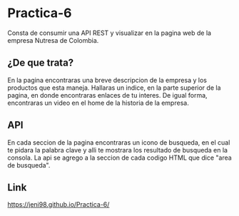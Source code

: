# Practica-6

Consta de consumir una API REST y visualizar en la pagina web de la empresa Nutresa de Colombia.


## ¿De que trata?
En la pagina encontraras una breve descripcion de la empresa y los productos que esta maneja.
Hallaras un indice, en la parte superior de la pagina, en donde encontraras enlaces de tu interes.
De igual forma, encontraras un video en el home de la historia de la empresa.

## API
En cada seccion de la pagina encontraras un icono de busqueda, en el cual te pidara la palabra clave y alli te mostrara los resultado de busqueda en la consola.
La api se agrego a la seccion de cada codigo HTML que dice  "area de busqueda".

## Link
https://jeni98.github.io/Practica-6/

